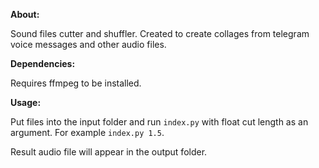 **About:**

Sound files cutter and shuffler. Created to create collages from telegram voice messages and other audio files. 

**Dependencies:**

Requires ffmpeg to be installed.

**Usage:**

Put files into the input folder and run `index.py` with float cut length as an argument. 
For example `index.py 1.5`.

Result audio file will appear in the output folder.
